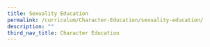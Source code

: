 ```yaml
---
title: Sexuality Education
permalink: /curriculum/Character-Education/sexuality-education/
description: ""
third_nav_title: Character Education
---
```

